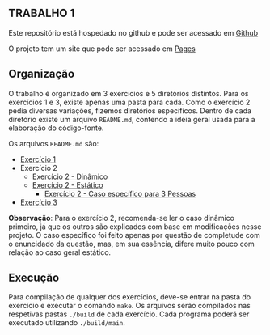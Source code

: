 ## TRABALHO 1

Este repositório está hospedado no github e pode ser acessado em [Github](https://github.com/matncb/empilhando-trabalhos/tree/master/T1)

O projeto tem um site que pode ser acessado em [Pages](https://matncb.github.io/empilhando-trabalhos/T1/)


## Organização

O trabalho é organizado em 3 exercícios e 5 diretórios distintos. Para os exercícios 1 e 3, existe apenas uma pasta para cada. Como o exercício 2 pedia diversas variações, fizemos diretórios específicos. Dentro de cada diretório existe um arquivo `README.md`, contendo a ideia geral usada para a elaboração do código-fonte.

Os arquivos `README.md` são:

 * [Exercício 1](ex1/README.md)
 * Exercício 2
     * [Exercício 2 - Dinâmico](ex2-dyn/README.md)
     * [Exercício 2 - Estático](ex2-static/README.md)
        * [Exercício 2 - Caso específico para 3 Pessoas](ex2-3_people/README.md)
 * [Exercício 3](ex3/README.md)

**Observação**: Para o exercício 2, recomenda-se ler o caso dinâmico primeiro, já que os outros são explicados com base em modificações nesse projeto. O caso específico foi feito apenas por questão de completude com o enuncidado da questão, mas, em sua essência, difere muito pouco com relação ao caso geral estático.


## Execução

Para compilação de qualquer dos exercícios, deve-se entrar na pasta do exercício e executar o comando `make`.
Os arquivos serão compilados nas respetivas pastas `./build` de cada exercício. Cada programa poderá ser executado utilizando `./build/main`.
